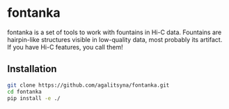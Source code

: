 # fontanka

fontanka is a set of tools to work with fountains in Hi-C data. Fountains are hairpin-like structures visible in low-quality data, most probably its artifact. If you have Hi-C features, you call them!

## Installation

```bash
git clone https://github.com/agalitsyna/fontanka.git
cd fontanka
pip install -e ./
```


